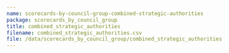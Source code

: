 ```yaml
---
name: scorecards-by-council-group-combined-strategic-authorities
package: scorecards_by_council_group
title: combined_strategic_authorities
filename: combined_strategic_authorities.csv
file: /data/scorecards_by_council_group/combined_strategic_authorities.csv
---
```

